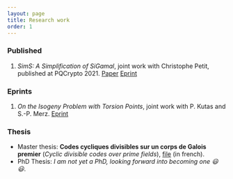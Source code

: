 ```yaml
---
layout: page
title: Research work
order: 1
---
```


### Published 
1. *SimS: A Simplification of SiGamal*,  joint work with Christophe Petit, published at PQCrypto 2021. [Paper](https://link.springer.com/chapter/10.1007/978-3-030-81293-5_15) [Eprint](https://eprint.iacr.org/2021/218)

### Eprints 
1. *On the Isogeny Problem with Torsion Points*, joint work with P. Kutas and S.-P. Merz. [Eprint](https://eprint.iacr.org/2021/153) 

### Thesis

- Master thesis: **Codes cycliques divisibles sur un corps de Galois premier** (*Cyclic divisible codes over prime fields*), [file](https://github.com/BorisFouotsa/BorisFouotsa.github.io/blob/main/files/MasterThesisBF.pdf) (in french).
- PhD Thesis: *I am not yet a PhD, looking forward into becoming one :smiley: :smiley:*.
